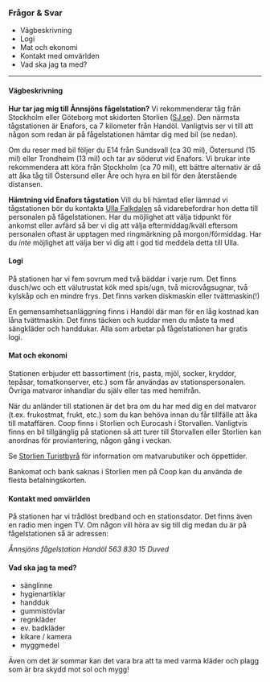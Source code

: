 ### Frågor &amp; Svar

- Vägbeskrivning
- Logi
- Mat och ekonomi
- Kontakt med omvärlden
- Vad ska jag ta med?

- - -

#### Vägbeskrivning

**Hur tar jag mig till Ånnsjöns fågelstation?**
Vi rekommenderar tåg från Stockholm eller Göteborg mot skidorten Storlien ([SJ.se](http://www.sj.se)). Den närmsta tågstationen är Enafors, ca 7 kilometer från Handöl. Vanligtvis ser vi till att någon som redan är på fågelstationen hämtar dig med bil (se nedan).

Om du reser med bil följer du E14 från Sundsvall (ca 30 mil), Östersund (15 mil) eller Trondheim (13 mil) och tar av söderut vid Enafors. Vi brukar inte rekommendera att köra från Stockholm (ca 70 mil), ett bättre alternativ är då att åka tåg till Östersund eller Åre och hyra en bil för den återstående distansen.

**Hämtning vid Enafors tågstation**
Vill du bli hämtad eller lämnad vi tågstationen bör du kontakta [Ulla Falkdalen](mailto:ulla.falkdalen@annsjon.org) så vidarebefordrar hon detta till personalen på fågelstationen. Har du möjlighet att välja tidpunkt för ankomst eller avfärd så ber vi dig att välja eftermiddag/kväll eftersom personalen oftast är upptagen med ringmärkning på morgon/förmiddag. Har du *inte* möjlighet att välja ber vi dig att i god tid meddela detta till Ulla.

#### Logi

På stationen har vi fem sovrum med två bäddar i varje rum. Det finns dusch/wc och ett välutrustat kök med spis/ugn, två microvågsugnar, två kylskåp och en mindre frys. Det finns varken diskmaskin eller tvättmaskin(!)

En gemensamhetsanläggning finns i Handöl där man för en låg kostnad kan låna tvättmaskin. Det finns täcken och kuddar men du måste ta med sängkläder och handdukar. Alla som arbetar på fågelstationen har gratis logi.

#### Mat och ekonomi

Stationen erbjuder ett bassortiment (ris, pasta, mjöl, socker, kryddor, tepåsar, tomatkonserver, etc.) som får användas av stationspersonalen. Övriga matvaror inhandlar du själv eller tas med hemifrån.

När du anländer till stationen är det bra om du har med dig en del matvaror (t.ex. frukostmat, frukt, etc.) som du kan behöva innan du får tillfälle att åka till mataffären. Coop finns i Storlien och Eurocash i Storvallen. Vanligtvis finns en bil tillgänglig på stationen så att turer till Storvallen eller Storlien kan anordnas för proviantering, någon gång i veckan.

Se [Storlien Turistbyrå](http://www.storlienturistbyra.se/shopping.html) för information om matvarubutiker och öppettider.

Bankomat och bank saknas i Storlien men på Coop kan du använda de flesta betalningskorten.

#### Kontakt med omvärlden

På stationen har vi trådlöst bredband och en stationsdator. Det finns även en radio men ingen TV. Om någon vill höra av sig till dig medan du är på fågelstationen så är adressen:

*Ånnsjöns fågelstation
Handöl 563
830 15 Duved*
<!---
Telefonnumret till stationen är 0647 - 722 10.
-->
#### Vad ska jag ta med?

- sänglinne
- hygienartiklar
- handduk
- gummistövlar
- regnkläder
- ev. badkläder
- kikare / kamera
- myggmedel

Även om det är sommar kan det vara bra att ta med varma kläder och plagg som är bra skydd mot sol och mygg!
